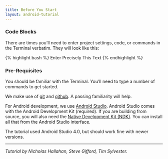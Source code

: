 ```yaml
---
title: Before You Start
layout: android-tutorial
---
```


### Code Blocks

There are times you’ll need to enter project settings, code, or commands in the Terminal verbatim. They will look like this:

{% highlight bash %}
Enter Precisely This Text
{% endhighlight %}

### Pre-Requisites

You should be familiar with the Terminal.  You’ll need to type a number of commands to get started.

We make use of [git](http://en.wikipedia.org/wiki/Git) and [github](https://github.com/).  A passing familiarity will help.

For Android development, we use [Android Studio](https://developer.android.com/studio/index.html). Android Studio comes with the Android Development Kit (required). If you are building from source, you will also need the [Native Development Kit (NDK)](https://developer.android.com/ndk/index.html).  You can install all that from the Android Studio interface.

The tutorial used Android Studio 4.0, but should work fine with newer versions.

---

*Tutorial by Nicholas Hallahan, Steve Gifford, Tim Sylvester.*
